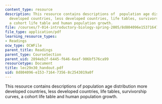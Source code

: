 ```yaml
---
content_type: resource
description: This resource contains descriptions of  population age distribution more
  developed countries, less developed countries, life tables, survivorship curves,
  a cohort life table and human population growth.
file: /courses/7-014-introductory-biology-spring-2005/8d804096e153716473568c2543019a0f_lec29n30_handout.pdf
file_type: application/pdf
learning_resource_types:
- Readings
ocw_type: OCWFile
parent_title: Readings
parent_type: CourseSection
parent_uid: 2894eb2f-6445-f646-6eaf-906bf576ca99
resourcetype: Document
title: lec29n30_handout.pdf
uid: 8d804096-e153-7164-7356-8c2543019a0f
---
```

This resource contains descriptions of  population age distribution more developed countries, less developed countries, life tables, survivorship curves, a cohort life table and human population growth.

